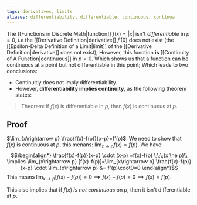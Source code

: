 ```yaml
---
tags: derivatives, limits
aliases: differentiability, differentiable, continuous, contínua
---
```

The [[Functions in Discrete Math|function]] $f(x)=|x|$ isn't *differentiable* in $p=0$, $i.e$ the [[Derivative Definition|derivative]] $f'(0)$ does not exist (the [[Epsilon-Delta Definition of a Limit|limit]] of the [[Derivative Definition|derivative]] does not exist); However, this function **is** [[Continuity of A Function|continuous]] in $p=0$. Which shows us that a function can be continuous at a point but not differentiable in this point; Which leads to two conclusions:
- Continuitiy does not imply differentiability.
- However, **differentiability implies continuity**, as the following theorem states:
> Theorem: if $f(x)$ is differentiable in $p$, then $f(x)$ is continuous at $p$.
## Proof
$\lim_{x\rightarrow p} \frac{f(x)-f(p)}{x-p}=f'(p)$.
We need to show that $f(x)$ is continuous at $p$, this menans: $\lim_{x\rightarrow p } f(x)=f(p)$. We have:
$$\begin{align*}
\frac{f(x)-f(p)}{x-p} \cdot (x-p) =f(x)-f(p) \;\;\;(x \ne p)\\
\implies  \lim_{x\rightarrow p} [f(x)-f(p)]=\lim_{x\rightarrow p} \frac{f(x)-f(p)}{x-p} \cdot \lim_{x\rightarrow p} &= f'(p)\cdot0=0
\end{align*}$$
This means $\lim_{x\rightarrow p} [f(x)-f(p)]=0 \implies f(x)-f(p)=0 \implies f(x)=f(p)$.

This also implies that if $f(x)$ *is not continuous* on $p$, then it isn't differentiable at $p$.

